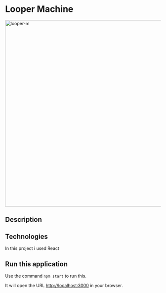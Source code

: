 # Looper Machine

<img width="603" alt="looper-m" src="https://user-images.githubusercontent.com/112491981/187612793-0f2a5a70-a005-4734-892b-efe7e3e957fd.PNG">


## Description

## Technologies

In this project i used React

## Run this application

Use the command `npm start` to run this.

It will open the URL [http://localhost:3000](http://localhost:3000) in your browser.



